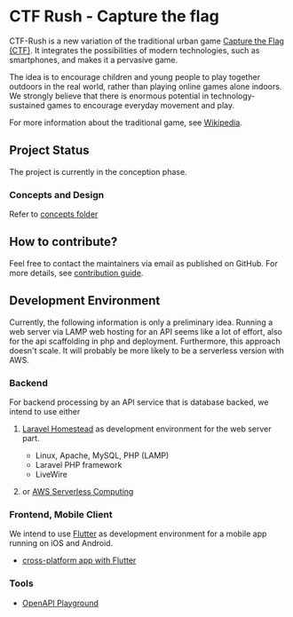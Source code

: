# CTF Rush - Capture the flag

CTF-Rush is a new variation of the traditional urban game [Capture the Flag (CTF)](./Ctf-Instruction.md). It integrates the possibilities of modern technologies, such as smartphones, and makes it a pervasive game.

The idea is to encourage children and young people to play together outdoors in the real world, rather than playing online games alone indoors. We strongly believe that there is enormous potential in technology-sustained games to encourage everyday movement and play.

For more information about the traditional game, see [Wikipedia](https://en.wikipedia.org/wiki/Capture_the_flag).

## Project Status
The project is currently in the conception phase.

### Concepts and Design 
Refer to [concepts folder](./concept/Readme.md)


## How to contribute?
Feel free to contact the maintainers via email as published on GitHub.
For more details, see [contribution guide](./Contribute.md).

## Development Environment

Currently, the following information is only a preliminary idea. Running a web server via LAMP web hosting for an API seems like a lot of effort, also for the api scaffolding in php and deployment. Furthermore, this approach doesn't scale. It will probably be more likely to be a serverless version with AWS.

### Backend 

For backend processing by an API service that is database backed, we intend to use either 

1. [Laravel Homestead](https://laravel.com/docs/12.x/homestead) as development environment for the web server part.
   - Linux, Apache, MySQL, PHP (LAMP)
   - Laravel PHP framework
   - LiveWire

2. or [AWS Serverless Computing](https://aws.amazon.com/serverless/)

### Frontend, Mobile Client

We intend to use [Flutter](https://flutter.dev/) as development environment for a mobile app running on iOS and Android.

- [cross-platform app with Flutter](https://medium.com/flutter-community/create-a-cross-platform-app-using-flutter-in-2021-59e582cb625f)

### Tools
- [OpenAPI Playground](https://criteria.sh/play) 